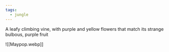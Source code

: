 ```yaml
---
tags:
  - jungle
---
```

A leafy climbing vine, with purple and yellow flowers that match its strange bulbous, purple fruit

![[Maypop.webp]]